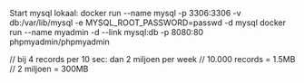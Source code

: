 Start mysql lokaal:
docker run --name mysql -p 3306:3306 -v db:/var/lib/mysql -e MYSQL_ROOT_PASSWORD=passwd -d mysql
docker run --name myadmin -d --link mysql:db -p 8080:80 phpmyadmin/phpmyadmin 


// bij 4 records per 10 sec: dan 2 miljoen per week 
// 10.000 records = 1.5MB
// 2 miljoen = 300MB
